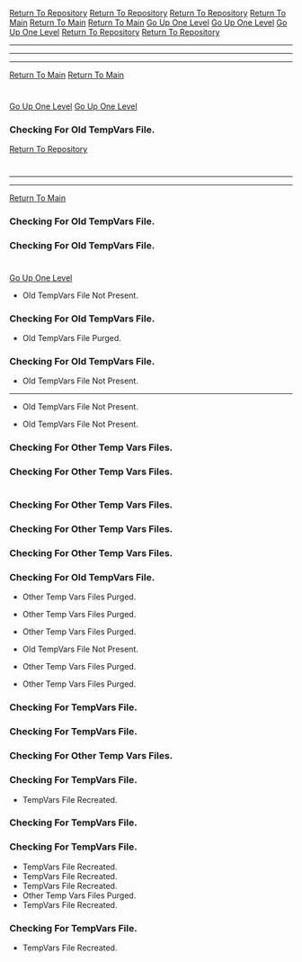 [Return To Repository](https://github.com/ElkyBoy/piholeparser/)
[Return To Repository](https://github.com/ElkyBoy/piholeparser/)
[Return To Repository](https://github.com/ElkyBoy/piholeparser/)
[Return To Main](https://github.com/ElkyBoy/piholeparser/blob/master/RecentRunLogs/Mainlog.md)
[Return To Main](https://github.com/ElkyBoy/piholeparser/blob/master/RecentRunLogs/Mainlog.md)
[Return To Main](https://github.com/ElkyBoy/piholeparser/blob/master/RecentRunLogs/Mainlog.md)
[Go Up One Level](https://github.com/ElkyBoy/piholeparser/blob/master/RecentRunLogs/TopLevelScripts/10-Running-Initial-Tasks.md)
[Go Up One Level](https://github.com/ElkyBoy/piholeparser/blob/master/RecentRunLogs/TopLevelScripts/10-Running-Initial-Tasks.md)
[Go Up One Level](https://github.com/ElkyBoy/piholeparser/blob/master/RecentRunLogs/TopLevelScripts/10-Running-Initial-Tasks.md)
[Return To Repository](https://github.com/ElkyBoy/piholeparser/)
[Return To Repository](https://github.com/ElkyBoy/piholeparser/)
____________________________________
____________________________________
____________________________________
[Return To Main](https://github.com/ElkyBoy/piholeparser/blob/master/RecentRunLogs/Mainlog.md)
[Return To Main](https://github.com/ElkyBoy/piholeparser/blob/master/RecentRunLogs/Mainlog.md)
# 
[Go Up One Level](https://github.com/ElkyBoy/piholeparser/blob/master/RecentRunLogs/TopLevelScripts/10-Running-Initial-Tasks.md)
[Go Up One Level](https://github.com/ElkyBoy/piholeparser/blob/master/RecentRunLogs/TopLevelScripts/10-Running-Initial-Tasks.md)
### Checking For Old TempVars File.
[Return To Repository](https://github.com/ElkyBoy/piholeparser/)
# 
# 
____________________________________
____________________________________
[Return To Main](https://github.com/ElkyBoy/piholeparser/blob/master/RecentRunLogs/Mainlog.md)
### Checking For Old TempVars File.
### Checking For Old TempVars File.
# 
# 
[Go Up One Level](https://github.com/ElkyBoy/piholeparser/blob/master/RecentRunLogs/TopLevelScripts/10-Running-Initial-Tasks.md)
* Old TempVars File Not Present.
### Checking For Old TempVars File.
* Old TempVars File Purged.
### Checking For Old TempVars File.
* Old TempVars File Not Present.
____________________________________

* Old TempVars File Not Present.

* Old TempVars File Not Present.

### Checking For Other Temp Vars Files.


### Checking For Other Temp Vars Files.
# 
### Checking For Other Temp Vars Files.
### Checking For Other Temp Vars Files.
### Checking For Other Temp Vars Files.
### Checking For Old TempVars File.
* Other Temp Vars Files Purged.
* Other Temp Vars Files Purged.

* Other Temp Vars Files Purged.

* Old TempVars File Not Present.
* Other Temp Vars Files Purged.

* Other Temp Vars Files Purged.



### Checking For TempVars File.
### Checking For TempVars File.
### Checking For Other Temp Vars Files.
### Checking For TempVars File.
* TempVars File Recreated.
### Checking For TempVars File.
### Checking For TempVars File.
* TempVars File Recreated.
* TempVars File Recreated.
* TempVars File Recreated.
* Other Temp Vars Files Purged.
* TempVars File Recreated.

### Checking For TempVars File.
* TempVars File Recreated.
